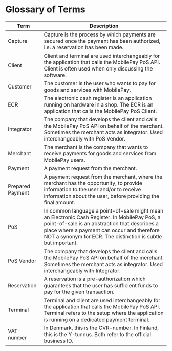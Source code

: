 
# Glossary of Terms

| Term | Description |
|------|-------------|
| Capture          | Capture is the process by which payments are secured once the payment has been authorized, i.e. a reservation has been made.|
| Client | Client and terminal are used interchangeably for the application that calls the MobilePay PoS API. Client is often used when only discussing the software.|
| Customer        | The customer is the user who wants to pay for goods and services with MobilePay. |
| ECR                | The electronic cash register is an application running on hardware in a shop. The ECR is an application that calls the MobilePay PoS Client. |
| Integrator        | The company that develops the client and calls the MobilePay PoS API on behalf of the merchant. Sometimes the merchant acts as integrator. Used interchangeably with PoS Vendor.|
| Merchant         | The merchant is the company that wants to receive payments for goods and services from MobliePay users.|
| Payment         | A payment request from the merchant.|
| Prepared Payment         | A payment request from the merchant, where the merchant has the opportunity, to provide information to the user and/or to receive information about the user, before providing the final amount.|
| PoS                 | In common language a point-of-sale might mean an Electronic Cash Register. In MobilePay PoS, a point-of-sale is an abstraction that describes a place where a payment can occur and therefore NOT a synonym for ECR. The distinction is subtle but important.|
| PoS Vendor    | The company that develops the client and calls the MobilePay PoS API on behalf of the merchant. Sometimes the merchant acts as integrator. Used interchangeably with Integrator.|
| Reservation     | A reservation is a pre-authorization which guarantees that the user has sufficient funds to pay for the given transaction. |
| Terminal         | Terminal and client are used interchangeably for the application that calls the MobilePay PoS API. Terminal refers to the setup where the application is running on a dedicated payment terminal.|
| VAT-number   | In Denmark, this is the CVR-number. In Finland, this is the Y-tunnus. Both refer to the official business ID.| 

